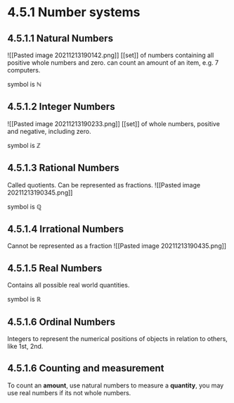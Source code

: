 # 4.5.1 Number systems


## 4.5.1.1 Natural Numbers
![[Pasted image 20211213190142.png]]
[[set]] of numbers containing all positive whole numbers and zero. can count an amount of an item, e.g. 7 computers.

symbol is ℕ
## 4.5.1.2 Integer Numbers
![[Pasted image 20211213190233.png]]
[[set]] of whole numbers, positive and negative, including zero.

symbol is ℤ
## 4.5.1.3 Rational Numbers 
Called quotients. Can be represented as fractions.
![[Pasted image 20211213190345.png]]

symbol is ℚ
## 4.5.1.4 Irrational Numbers
Cannot be represented as a fraction
![[Pasted image 20211213190435.png]]

## 4.5.1.5 Real Numbers
Contains all possible real world quantities.

symbol is ℝ
## 4.5.1.6 Ordinal Numbers
Integers to represent the numerical positions of objects in relation to others, like 1st, 2nd.

## 4.5.1.6 Counting and measurement

To count an **amount**, use natural numbers
to measure a **quantity**, you may use real numbers if its not whole numbers.